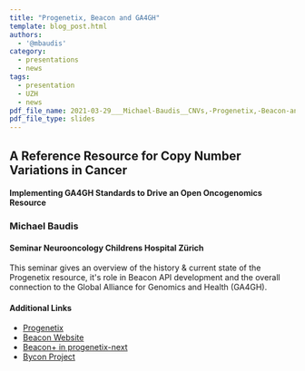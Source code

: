 ```yaml
---
title: "Progenetix, Beacon and GA4GH"
template: blog_post.html 
authors:
  - '@mbaudis'
category:
  - presentations
  - news
tags:
  - presentation
  - UZH
  - news
pdf_file_name: 2021-03-29___Michael-Baudis__CNVs,-Progenetix,-Beacon-and-GA4GH__Kinderspital-Neuroonkologie.pdf
pdf_file_type: slides
---
```


## A Reference Resource for Copy Number Variations in Cancer
#### Implementing GA4GH Standards to Drive an Open Oncogenomics Resource
### Michael Baudis
#### Seminar Neurooncology Childrens Hospital Zürich

This seminar gives an overview of the history & current state of the Progenetix resource, it's role in Beacon API development and the overall connection to the Global Alliance for Genomics and Health (GA4GH).

<!--more-->


#### Additional Links

* [Progenetix](http://progenetix.org)
* [Beacon Website](http://beacon-project.io)
* [Beacon+ in progenetix-next](https://progenetix.org/beaconplus-instances/beaconplus/)
* [Bycon Project](https://github.com/progenetix/bycon)
